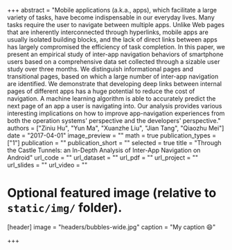 +++
abstract = "Mobile applications (a.k.a., apps), which facilitate a large variety of tasks, have become indispensable in our everyday lives. Many tasks require the user to navigate between multiple apps. Unlike Web pages that are inherently interconnected through hyperlinks, mobile apps are usually isolated building blocks, and the lack of direct links between apps has largely compromised the efficiency of task completion. In this paper, we present an empirical study of inter-app navigation behaviors of smartphone users based on a comprehensive data set collected through a sizable user study over three months. We distinguish informational pages and transitional pages, based on which a large number of inter-app navigation are identified. We demonstrate that developing deep links between internal pages of different apps has a huge potential to reduce the cost of navigation. A machine learning algorithm is able to accurately predict the next page of an app a user is navigating into. Our analysis provides various interesting implications on how to improve app-navigation experiences from both the operation systems' perspective and the developers' perspective."
authors = ["Ziniu Hu", "Yun Ma", "Xuanzhe Liu", "Jian Tang", "Qiaozhu Mei"]
date = "2017-04-01"
image_preview = ""
math = true
publication_types = ["1"]
publication = ""
publication_short = ""
selected = true
title = "Through the Castle Tunnels: an In-Depth Analysis of Inter-App Navigation on Android"
url_code = ""
url_dataset = ""
url_pdf = ""
url_project = ""
url_slides = ""
url_video = ""


# Optional featured image (relative to `static/img/` folder).
[header]
image = "headers/bubbles-wide.jpg"
caption = "My caption :smile:"

+++